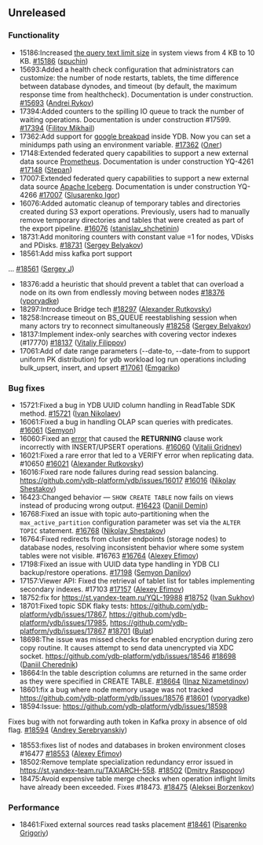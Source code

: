 ## Unreleased

### Functionality

* 15186:Increased [the query text limit size](../dev/system-views#query-metrics) in system views from 4 KB to 10 KB. [#15186](https://github.com/ydb-platform/ydb/pull/15186) ([spuchin](https://github.com/spuchin))
* 15693:Added a health check configuration that administrators can customize: the number of node restarts, tablets, the time difference between database dynodes,
and timeout (by default, the maximum response time from healthcheck). Documentation is under construction. [#15693](https://github.com/ydb-platform/ydb/pull/15693) ([Andrei Rykov](https://github.com/StekPerepolnen))
* 17394:Added counters to the spilling IO queue to track the number of waiting operations. Documentation is under construction #17599. [#17394](https://github.com/ydb-platform/ydb/pull/17394) ([Filitov Mikhail](https://github.com/lll-phill-lll))
* 17362:Add support for [google breakpad](https://chromium.googlesource.com/breakpad/breakpad) inside YDB. Now you can set a minidumps path using an environment variable.
[#17362](https://github.com/ydb-platform/ydb/pull/17362) ([Олег](https://github.com/iddqdex))
* 17148:Extended federated query capabilities to support a new external data source [Prometheus](https://en.wikipedia.org/wiki/Prometheus_(software)). Documentation is under construction YQ-4261 [#17148](https://github.com/ydb-platform/ydb/pull/17148) ([Stepan](https://github.com/pstpn))
* 17007:Extended federated query capabilities to support a new external data source [Apache Iceberg](https://iceberg.apache.org). Documentation is under construction YQ-4266 [#17007](https://github.com/ydb-platform/ydb/pull/17007) ([Slusarenko Igor](https://github.com/buhtr))
* 16076:Added automatic cleanup of temporary tables and directories created during S3 export operations. Previously, users had to manually remove temporary directories and tables that were created as part of the export pipeline. [#16076](https://github.com/ydb-platform/ydb/pull/16076) ([stanislav_shchetinin](https://github.com/stanislav-shchetinin))
* 18731:Add monitoring counters with constant value =1 for nodes, VDisks and PDisks. [#18731](https://github.com/ydb-platform/ydb/pull/18731) ([Sergey Belyakov](https://github.com/serbel324))
* 18561:Add miss kafka port support

... [#18561](https://github.com/ydb-platform/ydb/pull/18561) ([Sergey J](https://github.com/sourcecd))
* 18376:add a heuristic that should prevent a tablet that can overload a node on its own from endlessly moving between nodes [#18376](https://github.com/ydb-platform/ydb/pull/18376) ([vporyadke](https://github.com/vporyadke))
* 18297:Introduce Bridge tech [#18297](https://github.com/ydb-platform/ydb/pull/18297) ([Alexander Rutkovsky](https://github.com/alexvru))
* 18258:Increase timeout on BS_QUEUE reestablishing session when many actors try to reconnect simultaneously [#18258](https://github.com/ydb-platform/ydb/pull/18258) ([Sergey Belyakov](https://github.com/serbel324))
* 18137:Implement index-only searches with covering vector indexes (#17770) [#18137](https://github.com/ydb-platform/ydb/pull/18137) ([Vitaliy Filippov](https://github.com/vitalif))
* 17061:Add of date range parameters (--date-to, --date-from to support uniform PK distribution) for ydb workload log run operations including bulk_upsert, insert, and upsert [#17061](https://github.com/ydb-platform/ydb/pull/17061) ([Emgariko](https://github.com/Emgariko))

### Bug fixes

* 15721:Fixed a bug in YDB UUID column handling in ReadTable SDK method. [#15721](https://github.com/ydb-platform/ydb/pull/15721) ([Ivan Nikolaev](https://github.com/lex007in))
* 16061:Fixed a bug in handling OLAP scan queries with predicates. [#16061](https://github.com/ydb-platform/ydb/pull/16061) ([Semyon](https://github.com/swalrus1))
* 16060:Fixed an [error](https://github.com/ydb-platform/ydb/issues/15551) that caused the **RETURNING** clause  work incorrectly with INSERT/UPSERT operations. [#16060](https://github.com/ydb-platform/ydb/pull/16060) ([Vitalii Gridnev](https://github.com/gridnevvvit))
* 16021:Fixed a rare error that led to a VERIFY error when replicating data. #10650 [#16021](https://github.com/ydb-platform/ydb/pull/16021) ([Alexander Rutkovsky](https://github.com/alexvru))
* 16016:Fixed rare node failures during read session balancing. https://github.com/ydb-platform/ydb/issues/16017 [#16016](https://github.com/ydb-platform/ydb/pull/16016) ([Nikolay Shestakov](https://github.com/nshestakov))
* 16423:Changed behavior — `SHOW CREATE TABLE` now fails on views instead of producing wrong output. [#16423](https://github.com/ydb-platform/ydb/pull/16423) ([Daniil Demin](https://github.com/jepett0))
* 16768:Fixed an issue with topic auto-partitioning when the `max_active_partition` configuration parameter was set via the `ALTER TOPIC` statement. [#16768](https://github.com/ydb-platform/ydb/pull/16768) ([Nikolay Shestakov](https://github.com/nshestakov))
* 16764:Fixed redirects from cluster endpoints (storage nodes) to database nodes, resolving inconsistent behavior where some system tables were not visible. #16763 [#16764](https://github.com/ydb-platform/ydb/pull/16764) ([Alexey Efimov](https://github.com/adameat))
* 17198:Fixed an issue with UUID data type handling in YDB CLI backup/restore operations. [#17198](https://github.com/ydb-platform/ydb/pull/17198) ([Semyon Danilov](https://github.com/SammyVimes))
* 17157:Viewer API: Fixed the retrieval of tablet list for tables implementing secondary indexes. #17103 [#17157](https://github.com/ydb-platform/ydb/pull/17157) ([Alexey Efimov](https://github.com/adameat))
* 18752:fix for https://st.yandex-team.ru/YQL-19988 [#18752](https://github.com/ydb-platform/ydb/pull/18752) ([Ivan Sukhov](https://github.com/evanevanevanevannnn))
* 18701:Fixed topic SDK flaky tests: https://github.com/ydb-platform/ydb/issues/17867, https://github.com/ydb-platform/ydb/issues/17985, https://github.com/ydb-platform/ydb/issues/17867 [#18701](https://github.com/ydb-platform/ydb/pull/18701) ([Bulat](https://github.com/Gazizonoki))
* 18698:The issue was missed checks for enabled encryption during zero copy routine. It causes attempt to send data unencrypted via XDC socket.
https://github.com/ydb-platform/ydb/issues/18546 [#18698](https://github.com/ydb-platform/ydb/pull/18698) ([Daniil Cherednik](https://github.com/dcherednik))
* 18664:In the table description columns are returned in the same order as they were specified in CREATE TABLE. [#18664](https://github.com/ydb-platform/ydb/pull/18664) ([Ilnaz Nizametdinov](https://github.com/CyberROFL))
* 18601:fix a bug where node memory usage was not tracked https://github.com/ydb-platform/ydb/issues/18576 [#18601](https://github.com/ydb-platform/ydb/pull/18601) ([vporyadke](https://github.com/vporyadke))
* 18594:Issue: https://github.com/ydb-platform/ydb/issues/18598

Fixes bug with not forwarding auth token in Kafka proxy in absence of old flag. [#18594](https://github.com/ydb-platform/ydb/pull/18594) ([Andrey Serebryanskiy](https://github.com/a-serebryanskiy))
* 18553:fixes list of nodes and databases in broken environment
closes #16477 [#18553](https://github.com/ydb-platform/ydb/pull/18553) ([Alexey Efimov](https://github.com/adameat))
* 18502:Remove template specialization redundancy error issued in https://st.yandex-team.ru/TAXIARCH-558. [#18502](https://github.com/ydb-platform/ydb/pull/18502) ([Dmitry Raspopov](https://github.com/mordet))
* 18475:Avoid expensive table merge checks when operation inflight limits have already been exceeded. Fixes #18473. [#18475](https://github.com/ydb-platform/ydb/pull/18475) ([Aleksei Borzenkov](https://github.com/snaury))

### Performance

* 18461:Fixed external sources read tasks placement [#18461](https://github.com/ydb-platform/ydb/pull/18461) ([Pisarenko Grigoriy](https://github.com/GrigoriyPA))

